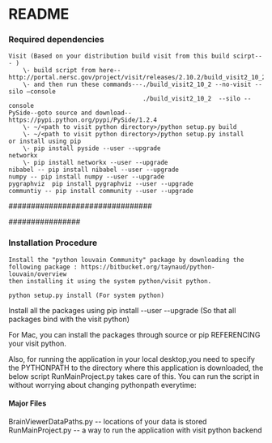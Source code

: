 # README #


### Required dependencies ###
 
    Visit (Based on your distribution build visit from this build scirpt--- )
        \- build script from here-- http://portal.nersc.gov/project/visit/releases/2.10.2/build_visit2_10_2
        \- and then run these commands---./build_visit2_10_2 --no-visit --silo —console
                                         ./build_visit2_10_2  --silo --console
    PySide--goto source and download-- https://pypi.python.org/pypi/PySide/1.2.4
        \- ~/<path to visit python directory>/python setup.py build
        \- ~/<path to visit python directory>/python setup.py install 
    or install using pip 
        \- pip install pyside --user --upgrade 
    networkx 
        \- pip install networkx --user --upgrade   
    nibabel -- pip install nibabel --user --upgrade 
    numpy -- pip install numpy --user --upgrade 
    pygraphviz  pip install pygraphviz --user --upgrade 
    communtiy -- pip install community --user --upgrade 
    
################################


################
 

### Installation Procedure ###
    Install the "python louvain Community" package by downloading the following package : https://bitbucket.org/taynaud/python-louvain/overview  
    then installing it using the system python/visit python. 
    
    python setup.py install (For system python)

 Install all the packages using pip install <package-name> --user --upgrade (So that all packages bind with the visit python) 
 
 For Mac, you can install the packages through source or pip REFERENCING your visit python. 
 
 Also, for running the application in your local desktop,you need to specify the 
 PYTHONPATH to the directory where this application is downloaded, the below 
  script RunMainProject.py takes care of this. You can run the script in without 
 worrying about changing pythonpath everytime: 

#### Major Files ####
BrainViewerDataPaths.py -- locations of your data is stored
RunMainProject.py -- a way to run the application with visit python backend
